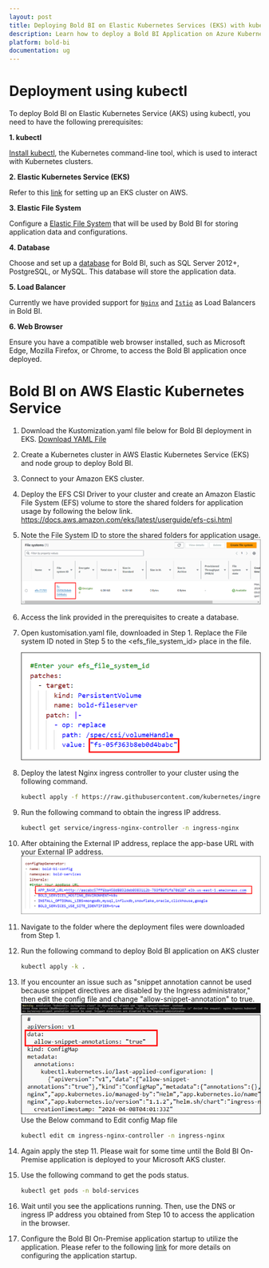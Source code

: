 ```yaml
---
layout: post
title: Deploying Bold BI on Elastic Kubernetes Services (EKS) with kubectl and kustomization.
description: Learn how to deploy a Bold BI Application on Azure Kubernetes Services (AKS) using Kustomization. This approach involves using Kubernetes Kustomize, a tool that allows you to customize Kubernetes resource configurations, to deploy Bold BI on AKS 
platform: bold-bi
documentation: ug
---
```

# Deployment using kubectl

To deploy Bold BI on Elastic Kubernetes Service (AKS) using kubectl, you need to have the following prerequisites:

**1. kubectl**

[Install kubectl](https://kubernetes.io/docs/tasks/tools/#kubectl), the Kubernetes command-line tool, which is used to interact with Kubernetes clusters.

**2. Elastic Kubernetes Service (EKS)**
 
Refer to this [link](ekscluster-creation.md) for setting up an EKS cluster on AWS.

**3. Elastic File System**

 Configure a [Elastic File System](creating-efs.md) that will be used by Bold BI for storing application data and configurations.

**4. Database** 

Choose and set up a  [database](aws-database-setup.md) for Bold BI, such as SQL Server 2012+, PostgreSQL, or MySQL. This database will store the application data.

**5. Load Balancer** 

Currently we have provided support for [`Nginx`](https://kubernetes.github.io/ingress-nginx/deploy/#aws) and [`Istio`](https://istio.io/latest/docs/setup/install/) as Load Balancers in Bold BI.

**6. Web Browser**

 Ensure you have a compatible web browser installed, such as Microsoft Edge, Mozilla Firefox, or Chrome, to access the Bold BI application once deployed.

# Bold BI on AWS Elastic Kubernetes Service

1. Download the Kustomization.yaml file below for Bold BI deployment in EKS.
<a href="kustomization.yaml" download="kustomization.yaml">Download YAML File</a>

2. Create a Kubernetes cluster in AWS Elastic Kubernetes Service (EKS) and node group to deploy Bold BI.

3. Connect to your Amazon EKS cluster.

4. Deploy the EFS CSI Driver to your cluster and create an Amazon Elastic File System (EFS) volume to store the shared folders for application usage by following the below link.
https://docs.aws.amazon.com/eks/latest/userguide/efs-csi.html

5. Note the File System ID to store the shared folders for application usage.
    ![File-System-ID](imageseks/file-system-id.png)

6. Access the link provided in the prerequisites to create a database.

7. Open kustomisation.yaml file, downloaded in Step 1. Replace the File system ID noted in Step 5 to the <efs_file_system_id> place in the file. 

    ![replace-fs-id](imageseks/replace-fs-id.png)

8. Deploy the latest Nginx ingress controller to your cluster using the following command.
    ```bash 
    kubectl apply -f https://raw.githubusercontent.com/kubernetes/ingress-nginx/controller-v1.10.0/deploy/static/provider/cloud/deploy.yaml

9. Run the following command to obtain the ingress IP address.
    ```bash 
    kubectl get service/ingress-nginx-controller -n ingress-nginx

10. After obtaining the External IP address, replace the app-base URL with your External IP address.
    ![Replace-app-base-url](imageseks/replace-url.png)

11. Navigate to the folder where the deployment files were downloaded from Step 1.

12. Run the following command to deploy Bold BI application on AKS cluster
    ```bash
    kubectl apply -k .
    
13. If you encounter an issue such as "snippet annotation cannot be used because snippet directives are disabled by the Ingress administrator," then edit the config file and change "allow-snippet-annotation" to true.
    ![snippet error](images/snippet-error.png)
    ![snippet annotation](images/snippet-annotation.png)
    Use the Below command to Edit config Map file 
    ```bash
    kubectl edit cm ingress-nginx-controller -n ingress-nginx

14. Again apply the step 11. Please wait for some time until the Bold BI On-Premise application is deployed to your Microsoft AKS cluster.

15. Use the following command to get the pods status.
    ```bash 
    kubectl get pods -n bold-services

16. Wait until you see the applications running. Then, use the DNS or ingress IP address you obtained from Step 10 to access the application in the browser.

17. Configure the Bold BI On-Premise application startup to utilize the application. Please refer to the following [link](https://help.boldbi.com/embedded-bi/application-startup) for more details on configuring the application startup.

